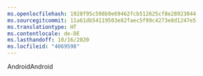 ```yaml
---
ms.openlocfilehash: 1928f95c598b9e69462fcb512625cf8e28923044
ms.sourcegitcommit: 11a61db54119503e82faec5f99c4273e8d1247e5
ms.translationtype: HT
ms.contentlocale: de-DE
ms.lasthandoff: 10/16/2020
ms.locfileid: "4069598"
---
```

<span data-ttu-id="60d75-101">Android</span><span class="sxs-lookup"><span data-stu-id="60d75-101">Android</span></span>